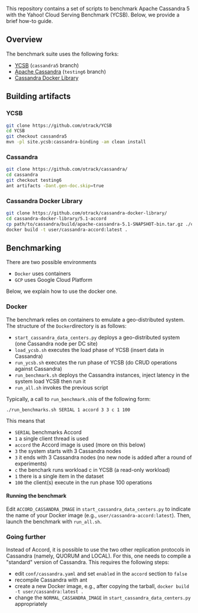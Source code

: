 This repository contains a set of scripts to benchmark Apache Cassandra 5 with the Yahoo! Cloud Serving Benchmark (YCSB).
Below, we provide a brief how-to guide.

## Overview 

The benchmark suite uses the following forks:
- [YCSB](https://github.com/otrack/YCSB) (`cassandra5` branch)
- [Apache Cassandra](https://github.com/otrack/cassandra/tree/testing6) (`testing6` branch)
- [Cassandra Docker Library](https://github.com/otrack/cassandra-docker-library) 

## Building artifacts

### YCSB

``` bash
git clone https://github.com/otrack/YCSB
cd YCSB
git checkout cassandra5
mvn -pl site.ycsb:cassandra-binding -am clean install
```

### Cassandra
``` bash
git clone https://github.com/otrack/cassandra/
cd cassandra
git checkout testing6
ant artifacts -Dant.gen-doc.skip=true
```

### Cassandra Docker Library
``` bash
git clone https://github.com/otrack/cassandra-docker-library/
cd cassandra-docker-library/5.1-accord
cp path/to/cassandra/build/apache-cassandra-5.1-SNAPSHOT-bin.tar.gz ./cassandra-bin.tgz 
docker build -t user/cassandra-accord:latest .
```

## Benchmarking

There are two possible environments
- `Docker` uses containers 
- `GCP` uses Google Cloud Platform

Below, we explain how to use the docker one.

### Docker

The benchmark relies on containers to emulate a geo-distributed system.
The structure of the `Docker`directory is as follows:
- `start_cassandra_data_centers.py` deploys a geo-distributed system (one Cassandra node per DC site)
- `load_ycsb.sh` executes the load phase of YCSB (insert data in Cassandra)
- `run_ycsb.sh` executes the run phase of YCSB (do CRUD operations against Cassandra)
- `run_benchmark.sh` deploys the Cassandra instances, inject latency in the system load YCSB then run it
- `run_all.sh` invokes the previous script

Typically, a call to `run_benchmark.sh`is of the following form:

	./run_benchmarks.sh SERIAL 1 accord 3 3 c 1 100

This means that 
- `SERIAL` benchmarks Accord 
- `1` a single client thread is used
- `accord` the Accord image is used (more on this below)
- `3` the system starts with 3 Cassandra nodes
- `3` it ends with 3 Cassandra nodes (no new node is added after a round of experiments)
- `c` the benchark runs workload c in YCSB (a read-only workload) 
- `1` there is a single item in the dataset
- `100` the client(s) execute in the run phase 100 operations

#### Running the benchmark

Edit `ACCORD_CASSANDRA_IMAGE` in `start_cassandra_data_centers.py` to indicate the name of your Docker image (e.g., `user/cassandra-accord:latest`).
Then, launch the benchmark with `run_all.sh`.

### Going further

Instead of Accord, it is possible to use the two other replication protocols in Cassandra (namely, QUORUM and LOCAL).
For this, one needs to compile a "standard" version of Cassandra.
This requires the following steps:
- edit `conf/cassandra.yaml` and set `enabled` in the `accord` section to `false`
- recompile Cassandra with ant
- create a new Docker image, e.g., after copying the tarball, `docker build -t user/cassandra:latest .`
- change the `NORMAL_CASSANDRA_IMAGE` in `start_cassandra_data_centers.py` appropriately
